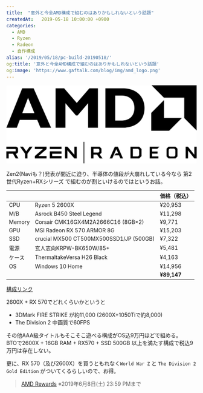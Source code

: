 ```yaml
---
title:  "意外と今全AMD構成で組むのはありかもしれないという話題"
createdAt:   2019-05-18 10:00:00 +0900
categories: 
  - AMD
  - Ryzen
  - Radeon
  - 自作構成
alias: '/2019/05/18/pc-build-20190518/'
og:title: '意外と今全AMD構成で組むのはありかもしれないという話題'
og:image: 'https://www.gaftalk.com/blog/img/amd_logo.png'
---
```


![リファレンス](/blog/img/amd_logo.png)

Zen2(Naviも？)発表が間近に迫り、半導体の値段が大崩れしている今なら 第2世代Ryzen+RXシリーズ で組むのが割といけるのではというお話。

|        |                                               | 価格（税込） |
|--------|-----------------------------------------------|------------------|
| CPU    | Ryzen 5 2600X                                 | ¥20,953          |
| M/B    | Asrock B450 Steel Legend                      | ¥11,298          |
| Memory | Corsair CMK16GX4M2A2666C16  (8GB×2)           | ¥9,771          |
| GPU    | MSI Radeon RX 570 ARMOR 8G                    | ¥15,203          |
| SSD    | crucial MX500 CT500MX500SSD1/JP (500GB)       | ¥7,322           |
| 電源   | 玄人志向KRPW-BK650W/85+                        | ¥5,481           |
| ケース | ThermaltakeVersa H26 Black                    | ¥4,163           |
| OS     | Windows 10 Home                               | ¥14,956         |
|        |                                               | **¥89,147**    |

[構成リンク](http://niku.webcrow.jp/?M8mvLNXRMc4J89Ex8YpI0TFxdzbX0THJKjfSAVKpZgVAtnGVjklGroGeoY6OIRiCEISpBwRlRgA=)

2600X + RX 570でどれくらいかというと
* 3DMark FIRE STRIKE が約11,000 (2600X+1050Tiで約8,000)
* The Division 2 中画質で60FPS

その他AAA級タイトルもそこそこ遊べる構成がOS込9万円ほどで組める。  
BTOで2600X + 16GB RAM + RX570 + SSD 500GB 以上を満たす構成で税込9万円は存在しない。

更に、RX 570（及び2600X）を買うともれなく`World War Z` と `The Division 2 Gold Edition` がついてくるらしいので、お得。  
> [AMD Rewards](https://amd-heroes.jp/sp/50thgame/)
> ※2019年6月8日(土) 23:59 PMまで